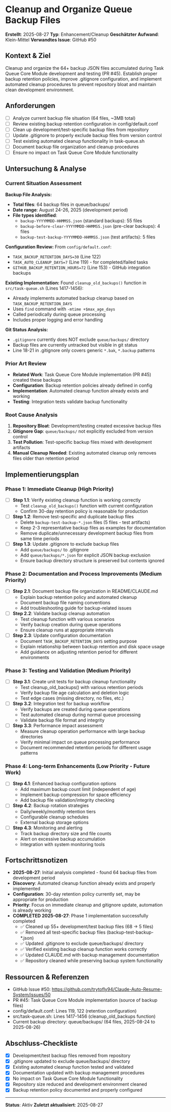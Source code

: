 # Cleanup and Organize Queue Backup Files

**Erstellt**: 2025-08-27
**Typ**: Enhancement/Cleanup
**Geschätzter Aufwand**: Klein-Mittel
**Verwandtes Issue**: GitHub #50

## Kontext & Ziel
Cleanup and organize the 64+ backup JSON files accumulated during Task Queue Core Module development and testing (PR #45). Establish proper backup retention policies, improve .gitignore configuration, and implement automated cleanup procedures to prevent repository bloat and maintain clean development environment.

## Anforderungen
- [ ] Analyze current backup file situation (64 files, ~3MB total)
- [ ] Review existing backup retention configuration in config/default.conf  
- [ ] Clean up development/test-specific backup files from repository
- [ ] Update .gitignore to properly exclude backup files from version control
- [ ] Test existing automated cleanup functionality in task-queue.sh
- [ ] Document backup file organization and cleanup procedures
- [ ] Ensure no impact on Task Queue Core Module functionality

## Untersuchung & Analyse

### Current Situation Assessment
**Backup File Analysis:**
- **Total files**: 64 backup files in queue/backups/
- **Date range**: August 24-26, 2025 (development period)
- **File types identified**:
  - `backup-YYYYMMDD-HHMMSS.json` (standard backups): 55 files
  - `backup-before-clear-YYYYMMDD-HHMMSS.json` (pre-clear backups): 4 files  
  - `backup-test-backup-YYYYMMDD-HHMMSS.json` (test artifacts): 5 files

**Configuration Review:**
From `config/default.conf`:
- `TASK_BACKUP_RETENTION_DAYS=30` (Line 122)
- `TASK_AUTO_CLEANUP_DAYS=7` (Line 119) - for completed/failed tasks
- `GITHUB_BACKUP_RETENTION_HOURS=72` (Line 153) - GitHub integration backups

**Existing Implementation:**
Found `cleanup_old_backups()` function in `src/task-queue.sh` (Lines 1417-1456):
- Already implements automated backup cleanup based on `TASK_BACKUP_RETENTION_DAYS`
- Uses `find` command with `-mtime +$max_age_days`
- Called periodically during queue processing
- Includes proper logging and error handling

**Git Status Analysis:**
- `.gitignore` currently does NOT exclude `queue/backups/` directory
- Backup files are currently untracked but visible in git status
- Line 18-21 in .gitignore only covers generic `*.bak`, `*.backup` patterns

### Prior Art Review
- **Related Work**: Task Queue Core Module implementation (PR #45) created these backups
- **Configuration**: Backup retention policies already defined in config
- **Implementation**: Automated cleanup function already exists and working
- **Testing**: Integration tests validate backup functionality

### Root Cause Analysis
1. **Repository Bloat**: Development/testing created excessive backup files 
2. **Gitignore Gap**: `queue/backups/` not explicitly excluded from version control
3. **Test Pollution**: Test-specific backup files mixed with development artifacts
4. **Manual Cleanup Needed**: Existing automated cleanup only removes files older than retention period

## Implementierungsplan

### Phase 1: Immediate Cleanup (High Priority)
- [ ] **Step 1.1**: Verify existing cleanup function is working correctly
  - Test `cleanup_old_backups()` function with current configuration
  - Confirm 30-day retention policy is reasonable for production
- [ ] **Step 1.2**: Remove test-specific and duplicate backup files
  - Delete `backup-test-backup-*.json` files (5 files - test artifacts)
  - Keep 2-3 representative backup files as examples for documentation
  - Remove duplicate/unnecessary development backup files from same time periods
- [ ] **Step 1.3**: Update .gitignore to exclude backup files
  - Add `queue/backups/` to .gitignore
  - Add `queue/backups/*.json` for explicit JSON backup exclusion
  - Ensure backup directory structure is preserved but contents ignored

### Phase 2: Documentation and Process Improvements (Medium Priority)
- [ ] **Step 2.1**: Document backup file organization in README/CLAUDE.md
  - Explain backup retention policy and automated cleanup
  - Document backup file naming conventions
  - Add troubleshooting guide for backup-related issues
- [ ] **Step 2.2**: Validate backup cleanup automation
  - Test cleanup function with various scenarios
  - Verify backup creation during queue operations
  - Ensure cleanup runs at appropriate intervals
- [ ] **Step 2.3**: Update configuration documentation
  - Document `TASK_BACKUP_RETENTION_DAYS` setting purpose
  - Explain relationship between backup retention and disk space usage
  - Add guidance on adjusting retention period for different environments

### Phase 3: Testing and Validation (Medium Priority)
- [ ] **Step 3.1**: Create unit tests for backup cleanup functionality
  - Test cleanup_old_backups() with various retention periods
  - Verify backup file age calculation and deletion logic
  - Test edge cases (missing directory, no files, etc.)
- [ ] **Step 3.2**: Integration test for backup workflow
  - Verify backups are created during queue operations
  - Test automated cleanup during normal queue processing
  - Validate backup file format and integrity
- [ ] **Step 3.3**: Performance impact assessment
  - Measure cleanup operation performance with large backup directories
  - Verify minimal impact on queue processing performance
  - Document recommended retention periods for different usage patterns

### Phase 4: Long-term Enhancements (Low Priority - Future Work)
- [ ] **Step 4.1**: Enhanced backup configuration options
  - Add maximum backup count limit (independent of age)
  - Implement backup compression for space efficiency
  - Add backup file validation/integrity checking
- [ ] **Step 4.2**: Backup rotation strategies
  - Daily/weekly/monthly retention tiers
  - Configurable cleanup schedules
  - External backup storage options
- [ ] **Step 4.3**: Monitoring and alerting
  - Track backup directory size and file counts
  - Alert on excessive backup accumulation
  - Integration with system monitoring tools

## Fortschrittsnotizen
- **2025-08-27**: Initial analysis completed - found 64 backup files from development period
- **Discovery**: Automated cleanup function already exists and properly implemented
- **Configuration**: 30-day retention policy currently set, may be appropriate for production
- **Priority**: Focus on immediate cleanup and gitignore update, automation is already working
- **COMPLETED 2025-08-27**: Phase 1 implementation successfully completed
  - ✅ Cleaned up 55+ development/test backup files (68 → 5 files)
  - ✅ Removed all test-specific backup files (backup-test-backup-*.json)
  - ✅ Updated .gitignore to exclude queue/backups/ directory
  - ✅ Verified existing backup cleanup function works correctly  
  - ✅ Updated CLAUDE.md with backup management documentation
  - ✅ Repository cleaned while preserving backup system functionality

## Ressourcen & Referenzen
- GitHub Issue #50: https://github.com/trytofly94/Claude-Auto-Resume-System/issues/50
- PR #45: Task Queue Core Module implementation (source of backup files)
- config/default.conf: Lines 119, 122 (retention configuration)
- src/task-queue.sh: Lines 1417-1456 (cleanup_old_backups function)
- Current backup directory: queue/backups/ (64 files, 2025-08-24 to 2025-08-26)

## Abschluss-Checkliste
- [x] Development/test backup files removed from repository
- [x] .gitignore updated to exclude queue/backups/ directory
- [x] Existing automated cleanup function tested and validated
- [x] Documentation updated with backup management procedures
- [x] No impact on Task Queue Core Module functionality
- [x] Repository size reduced and development environment cleaned
- [x] Backup retention policy documented and properly configured

---
**Status**: Aktiv
**Zuletzt aktualisiert**: 2025-08-27